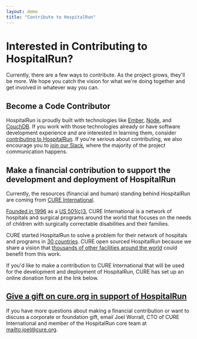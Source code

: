 ```yaml
---
layout: demo
title: "Contribute to HospitalRun"
---
```


# Interested in Contributing to HospitalRun?
Currently, there are a few ways to contribute. As the project grows, they'll be more. We hope you catch the vision for what we're doing together and get involved in whatever way you can.

## Become a Code Contributor
HospitalRun is proudly built with technologies like [Ember](http://emberjs.com), [Node](http://nodejs.org), and [CouchDB](http://couchdb.apache.org/). If you work with those technologies already or have software development experience and are interested in learning them, consider [contributing to HospitalRun](https://github.com/HospitalRun/hospitalrun-frontend/blob/master/CONTRIBUTING.md). If you're serious about contributing, we also encourage you to [join our Slack](https://hospitalrun-slackin.herokuapp.com/), where the majority of the project communication happens.

## Make a financial contribution to support the development and deployment of HospitalRun
Currently, the resources (financial and human) standing behind HospitalRun are coming from [CURE International](http://cure.org). 

[Founded in 1996](https://cure.org/about/history/) as a [US 501(c)3](http://cure.org/finances), CURE International is a network of hospitals and surgical programs around the world that focuses on the needs of children with surgically correctable disabilities and their families. 

CURE started HospitalRun to solve a problem for their network of hospitals and programs in [30 countries](http://cure.org/map). CURE open sourced HospitalRun because we share a vision that [thousands of other facilities around the world](http://goo.gl/NCJDnJ) could benefit from this work.

If you'd like to make a contribution to CURE International that will be used for the development and deployment of HospitalRun, CURE has set up an online donation form at the link below.

## [Give a gift on cure.org in support of HospitalRun](http://cure.org/donate/hospitalrun)

If you have more questions about making a financial contribution or want to discuss a corporate or foundation gift, email Joel Worrall, CTO of CURE International and member of the HospitalRun core team at <mailto:joel@cure.org>.